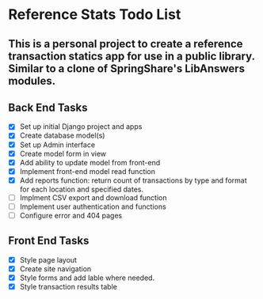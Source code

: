 # Reference Stats Todo List

This is a personal project to create a reference transaction statics app for use in a public library. Similar to a clone of SpringShare's LibAnswers modules.
---
## Back End Tasks

- [x] Set up initial Django project and apps
- [x] Create database model(s)
- [x] Set up Admin interface
- [x] Create model form in view
- [x] Add ability to update model from front-end
- [x] Implement front-end model read function
- [x] Add reports function: return count of transactions by type and format for each location and specified dates.
- [ ] Implment CSV export and download function
- [ ] Implement user authentication and functions
- [ ] Configure error and 404 pages

## Front End Tasks

- [x] Style page layout
- [x] Create site navigation
- [x] Style forms and add lable where needed.
- [x] Style transaction results table
